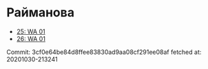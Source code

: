 # Райманова
- [25: WA 01](25.md)
- [26: WA 01](26.md)

Commit: 3cf0e64be84d8ffee83830ad9aa08cf291ee08af
 fetched at: 20201030-213241
